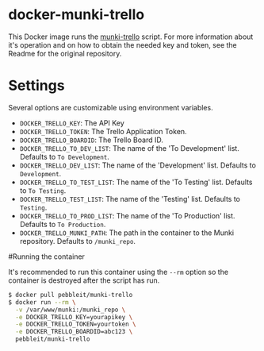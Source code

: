 # docker-munki-trello

This Docker image runs the [munki-trello](https://github.com/grahamgilbert/munki-trello) script. For more information about it's operation and on how to obtain the needed key and token, see the Readme for the original repository.

# Settings

Several options are customizable using environment variables.

* ``DOCKER_TRELLO_KEY``: The API Key
* ``DOCKER_TRELLO_TOKEN``: The Trello Application Token.
* ``DOCKER_TRELLO_BOARDID``: The Trello Board ID.
* ``DOCKER_TRELLO_TO_DEV_LIST``: The name of the 'To Development' list. Defaults to ``To Development``.
* ``DOCKER_TRELLO_DEV_LIST``: The name of the 'Development' list. Defaults to ``Development``.
* ``DOCKER_TRELLO_TO_TEST_LIST``: The name of the 'To Testing' list. Defaults to ``To Testing``.
* ``DOCKER_TRELLO_TEST_LIST``: The name of the 'Testing' list. Defaults to ``Testing``.
* ``DOCKER_TRELLO_TO_PROD_LIST``: The name of the 'To Production' list. Defaults to ``To Production``.
* ``DOCKER_TRELLO_MUNKI_PATH``: The path in the container to the Munki repository. Defaults to ``/munki_repo``.


#Running the container

It's recommended to run this container using the ``--rm`` option so the container is destroyed after the script has run.

```bash
$ docker pull pebbleit/munki-trello
$ docker run --rm \
  -v /var/www/munki:/munki_repo \
  -e DOCKER_TRELLO_KEY=yourapikey \
  -e DOCKER_TRELLO_TOKEN=yourtoken \
  -e DOCKER_TRELLO_BOARDID=abc123 \
  pebbleit/munki-trello
```
